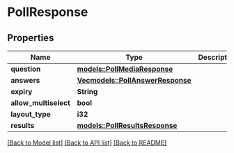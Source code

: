 # PollResponse

## Properties

Name | Type | Description | Notes
------------ | ------------- | ------------- | -------------
**question** | [**models::PollMediaResponse**](PollMediaResponse.md) |  | 
**answers** | [**Vec<models::PollAnswerResponse>**](PollAnswerResponse.md) |  | 
**expiry** | **String** |  | 
**allow_multiselect** | **bool** |  | 
**layout_type** | **i32** |  | 
**results** | [**models::PollResultsResponse**](PollResultsResponse.md) |  | 

[[Back to Model list]](../README.md#documentation-for-models) [[Back to API list]](../README.md#documentation-for-api-endpoints) [[Back to README]](../README.md)


